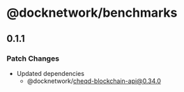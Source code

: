 # @docknetwork/benchmarks

## 0.1.1

### Patch Changes

- Updated dependencies
  - @docknetwork/cheqd-blockchain-api@0.34.0
